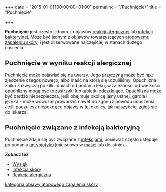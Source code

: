 +++
date = "2015-01-01T00:00:00+01:00"
permalink = "/Puchnięcie/"
title = "Puchnięcie"

+++

**Puchnięcie** jest często jednym z objawów [reakcji alergicznej](/atopedia/Reakcja_alergiczna "wikilink") lub [infekcji bakteryjnej](/atopedia/Infekcja_skóry "wikilink"). Może być jednym z objawów towarzyszących [atopowemu zapaleniu skóry](/atopedia/Atopowe_zapalenie_skóry "wikilink"), i jest obserwowane najczęściej w stanach dużego nasilenia.

Puchnięcie w wyniku reakcji alergicznej
---------------------------------------

Puchnięcie może pojawiać się na twarzy. Jego przyczyną może być np.: zjedzenie czegoś nowego, albo maść na którą się uczuliliśmy. Opuchlizna znika zazwyczaj po kilku dniach od podania leku, w zależności od wielkości opuchlizny mogą być to zastrzyki lub tabletki odczulające. Opuchlizna może być bardzo niebezpieczna, jeśli obejmuje okolicę jamy ustnej, gardła i języka - może wówczas prowadzić nawet do zgonu z powodu uduszenia. Jeśli poczujesz niepokojące objawy w tej okolicy, jak najszybciej zgłoś się do lekarza.

Puchnięcie związane z infekcją bakteryjną
-----------------------------------------

Puchnięcie zdaje się być związane z [infekcjami](/atopedia/Infekcja_skóry "wikilink"), ponieważ często ustępuje po podaniu [antybiotyku](/atopedia/antybiotyki "wikilink") (miejscowo w [maści](/atopedia/maść "wikilink") lub doustnie).

**Zobacz też**

-   [Wysięk](/atopedia/Wysięk "wikilink")
-   [Infekcja skóry](/atopedia/Infekcja_skóry "wikilink")
-   [Reakcja alergiczna](/atopedia/Reakcja_alergiczna "wikilink")

[kategoria:objawy atopowego zapalenia skóry](/atopedia/kategoria:objawy_atopowego_zapalenia_skóry "wikilink")